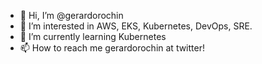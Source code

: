 - 👋 Hi, I’m @gerardorochin
- 👀 I’m interested in AWS, EKS, Kubernetes, DevOps, SRE.
- 🌱 I’m currently learning Kubernetes
- 📫 How to reach me gerardorochin at twitter!

<!---
gerardorochin/gerardorochin is a ✨ special ✨ repository because its `README.md` (this file) appears on your GitHub profile.
You can click the Preview link to take a look at your changes.
--->
